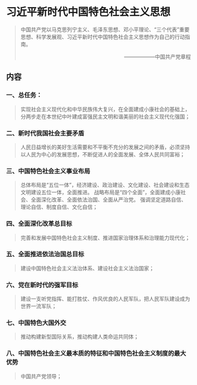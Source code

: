 # 习近平新时代中国特色社会主义思想



> 中国共产党以马克思列宁主义、毛泽东思想、邓小平理论、“三个代表”重要思想、科学发展观、习近平新时代中国特色社会主义思想作为自己的行动指南。
>  <p align="right">——————中国共产党章程</p>


## 内容


### 一、总任务：
> 实现社会主义现代化和中华民族伟大复兴，在全面建成小康社会的基础上，分两步走在本世纪中叶建成富强民主文明和谐美丽的社会主义现代化强国；


### 二、新时代我国社会主要矛盾
> 人民日益增长的美好生活需要和不平衡不充分的发展之间的矛盾，必须坚持以人民为中心的发展思想，不断促进人的全面发展、全体人民共同富裕；


### 三、中国特色社会主义事业布局
> 总体布局是“五位一体”，经济建设、政治建设、文化建设、社会建设和生态文明建设五位一体，全面推进。
> 战略布局是“四个全面”，全面建成小康社会、全面深化改革、全面依法治国、全面从严治党。
> 强调坚定道路自信、理论自信、制度自信、文化自信；


### 四、全面深化改革总目标
> 完善和发展中国特色社会主义制度、推进国家治理体系和治理能力现代化；


### 五、全面推进依法治国总目标
> 建设中国特色社会主义法治体系、建设社会主义法治国家；


### 六、党在新时代的强军目标
> 建设一支听党指挥、能打胜仗、作风优良的人民军队，把人民军队建设成为世界一流军队；


### 七、中国特色大国外交
> 推动构建新型国际关系，推动构建人类命运共同体；


### 八、中国特色社会主义最本质的特征和中国特色社会主义制度的最大优势
> 中国共产党领导；




